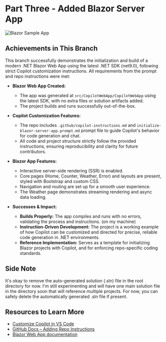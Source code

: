# Part Three - Added Blazor Server App

![Blazor Sample App](https://i.imgur.com/oveKQpG.png)

## Achievements in This Branch

This branch successfully demonstrates the initialization and build of a modern .NET Blazor Web App using the latest .NET SDK (net9.0), following strict Copilot customization instructions. All requirements from the prompt and repo instructions were met:

- **Blazor Web App Created:**
  - The app was generated at `src/CopilotWebApp/CopilotWebApp` using the latest SDK, with no extra files or solution artifacts added.
  - The project builds and runs successfully out-of-the-box.

- **Copilot Customization Features:**
  - The repo includes `.github/copilot-instructions.md` and `initialize-blazor-server-app.prompt.md` prompt file to guide Copilot's behavior for code generation and chat.
  - All code and project structure strictly follow the provided instructions, ensuring reproducibility and clarity for future contributors.

- **Blazor App Features:**
  - Interactive server-side rendering (SSR) is enabled.
  - Core pages (Home, Counter, Weather, Error) and layouts are present, styled with Bootstrap and custom CSS.
  - Navigation and routing are set up for a smooth user experience.
  - The Weather page demonstrates streaming rendering and async data loading.

- **Successes & Impact:**
  - **Builds Properly:** The app compiles and runs with no errors, validating the process and instructions. (on my machine)
  - **Instruction-Driven Development:** The project is a working example of how Copilot can be customized and directed for precise, reliable code generation in .NET environments.
  - **Reference Implementation:** Serves as a template for initializing Blazor projects with Copilot, and for enforcing repo-specific coding standards.

## Side Note

It's okay to remove the auto-generated solution (.sln) file in the root directory for now. I'm still experimenting and will have one main solution file in the directory soon that will reference multiple projects. For now, you can safely delete the automatically generated .sln file if present.

## Resources to Learn More
* [Customize Copilot in VS Code](https://code.visualstudio.com/docs/copilot/copilot-customization)
* [GitHub Docs – Adding Repo Instructions](https://docs.github.com/en/copilot/how-tos/custom-instructions/adding-repository-custom-instructions-for-github-copilot)
* [Blazor Web App documentation](https://learn.microsoft.com/en-us/aspnet/core/blazor/?view=aspnetcore-9.0)
